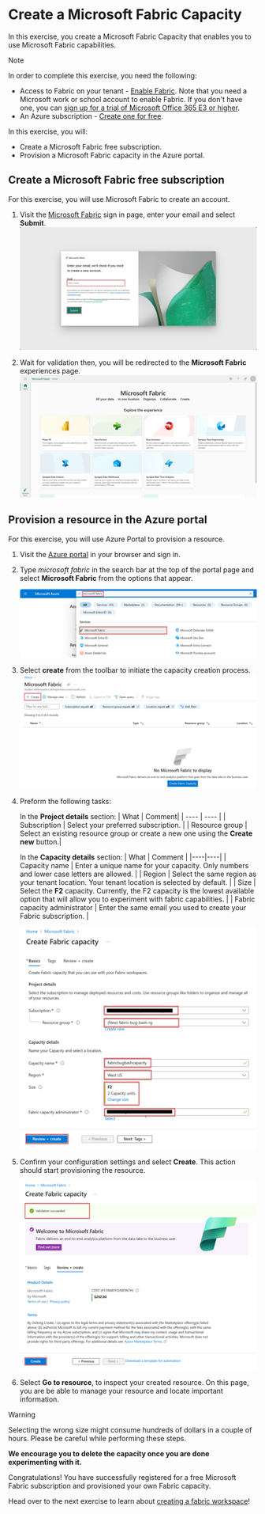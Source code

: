 # Create a Microsoft Fabric Capacity

In this exercise, you create a Microsoft Fabric Capacity that enables you to use Microsoft Fabric capabilities.

> [!NOTE]
> In order to complete this exercise, you need the following:
>
> - Access to Fabric on your tenant - [Enable Fabric](../00-getting-started/README.md?id=enable-microsoft-fabric). Note that you need a Microsoft work or school account to enable Fabric. If you don't have one, you can [sign up for a trial of Microsoft Office 365 E3 or higher](https://www.microsoft.com/microsoft-365/business/compare-more-office-365-for-business-plans).
> - An Azure subscription - [Create one for free](https://azure.microsoft.com/free/ai-services).
>

In this exercise, you will:

- Create a Microsoft Fabric free subscription.
- Provision a Microsoft Fabric capacity in the Azure portal.

## Create a Microsoft Fabric free subscription

For this exercise, you will use Microsoft Fabric to create an account.

1. Visit the [Microsoft Fabric](https://app.fabric.microsoft.com/singleSignOn) sign in page, enter your email and select **Submit**.
    ![Screenshot from the Microsoft Fabric sign up page with the email input box and submit button highlighted in red boxes.](./media/fabric-sign-in.png)

2. Wait for validation then, you will be redirected to the **Microsoft Fabric** experiences page.
    ![Screenshot from the Microsoft Fabric main page.](./media/fabric-main-page.png)

## Provision a resource in the Azure portal

For this exercise, you will use Azure Portal to provision a resource.

1. Visit the [Azure portal](https://portal.azure.com) in your browser and sign in.

2. Type *microsoft fabric* in the search bar at the top of the portal page and select **Microsoft Fabric** from the options that appear.

    ![Screenshot from the Azure portal with the search word microsoft fabric and the search result Microsoft Fabric highlighted in a red box.](./media/search-microsoft-fabric.png)

3. Select **create** from the toolbar to initiate the capacity creation process.
    ![Screenshot from the Azure portal with the Create word highlighted in a red box.](./media/select-create-fabric.png)

4. Preform the following tasks:

    In the **Project details** section:
    | What | Comment|
    | ---- | ---- |
    | Subscription | Select your preferred subscription. |
    | Resource group | Select an existing resource group or create a new one using the **Create new** button.|

    In the **Capacity details** section:
    | What | Comment |
    |----|----|
    | Capacity name | Enter a unique name for your capacity. Only numbers and lower case letters are allowed. |
    | Region | Select the same region as your tenant location. Your tenant location is selected by default. |
    | Size | Select the **F2** capacity. Currently, the F2 capacity is the lowest available option that will allow you to experiment with fabric capabilities. |
    | Fabric capacity administrator | Enter the same email you used to create your Fabric subscription. |

    ![Screenshot from the Azure portal with the basic configuration parameters highlighted in red boxes.](./media/basic-fabric-capacity-details.png)

5. Confirm your configuration settings and select **Create**. This action should start provisioning the resource.

    ![Screenshot from the Azure portal with the validation pane and the create button highlighted in red boxes.](./media/select-create-fabric-capacity.png)

6. Select **Go to resource**, to inspect your created resource. On this page, you are be able to manage your resource and locate important information.

> [!WARNING]
> Selecting the wrong size might consume hundreds of dollars in a couple of hours. Please be careful while performing these steps.
>
> **We encourage you to delete the capacity once you are done experimenting with it.**

Congratulations! You have successfully registered for a free Microsoft Fabric subscription and provisioned your own Fabric capacity.

Head over to the next exercise to learn about [creating a fabric workspace](../02-create-fabric-workspace/README.md)!
